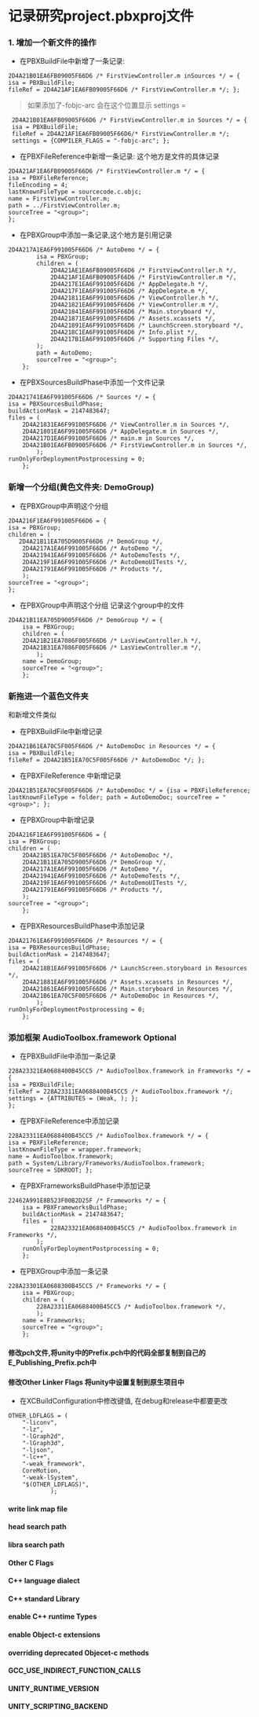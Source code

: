 # 记录研究project.pbxproj文件

### 1. 增加一个新文件的操作
* 在PBXBuildFile中新增了一条记录: 

>

    2D4A21B01EA6FB09005F66D6 /* FirstViewController.m inSources */ = {
    isa = PBXBuildFile;
    fileRef = 2D4A21AF1EA6FB09005F66D6 /* FirstViewController.m */; };
    


> 如果添加了-fobjc-arc 会在这个位置显示 settings = 

     2D4A21B01EA6FB09005F66D6 /* FirstViewController.m in Sources */ = {
     isa = PBXBuildFile; 
     fileRef = 2D4A21AF1EA6FB09005F66D6/* FirstViewController.m */; 
     settings = {COMPILER_FLAGS = "-fobjc-arc"; }; 
     
* 在PBXFileReference中新增一条记录: 这个地方是文件的具体记录

>
 
   	2D4A21AF1EA6FB09005F66D6 /* FirstViewController.m */ = {
   	isa = PBXFileReference; 
   	fileEncoding = 4; 
   	lastKnownFileType = sourcecode.c.objc; 
   	name = FirstViewController.m; 
   	path = ../FirstViewController.m; 
   	sourceTree = "<group>"; 
   	};

* 在PBXGroup中添加一条记录,这个地方是引用记录

> 

	2D4A217A1EA6F991005F66D6 /* AutoDemo */ = {
			isa = PBXGroup;
			children = (
				2D4A21AE1EA6FB09005F66D6 /* FirstViewController.h */,
				2D4A21AF1EA6FB09005F66D6 /* FirstViewController.m */,
				2D4A217E1EA6F991005F66D6 /* AppDelegate.h */,
				2D4A217F1EA6F991005F66D6 /* AppDelegate.m */,
				2D4A21811EA6F991005F66D6 /* ViewController.h */,
				2D4A21821EA6F991005F66D6 /* ViewController.m */,
				2D4A21841EA6F991005F66D6 /* Main.storyboard */,
				2D4A21871EA6F991005F66D6 /* Assets.xcassets */,
				2D4A21891EA6F991005F66D6 /* LaunchScreen.storyboard */,
				2D4A218C1EA6F991005F66D6 /* Info.plist */,
				2D4A217B1EA6F991005F66D6 /* Supporting Files */,
			);
			path = AutoDemo;
			sourceTree = "<group>";
		};



* 在PBXSourcesBuildPhase中添加一个文件记录

> 

    2D4A21741EA6F991005F66D6 /* Sources */ = {
    isa = PBXSourcesBuildPhase;
    buildActionMask = 2147483647;
	files = (
		2D4A21831EA6F991005F66D6 /* ViewController.m in Sources */,
		2D4A21801EA6F991005F66D6 /* AppDelegate.m in Sources */,
		2D4A217D1EA6F991005F66D6 /* main.m in Sources */,
		2D4A21B01EA6FB09005F66D6 /* FirstViewController.m in Sources */,
			);
	runOnlyForDeploymentPostprocessing = 0;
		};

### 新增一个分组(黄色文件夹: DemoGroup)
* 在PBXGroup中声明这个分组

>


    2D4A216F1EA6F991005F66D6 = {
	isa = PBXGroup;
	children = (
	   2D4A21B11EA705D9005F66D6 /* DemoGroup */,
		2D4A217A1EA6F991005F66D6 /* AutoDemo */,
		2D4A21941EA6F991005F66D6 /* AutoDemoTests */,
		2D4A219F1EA6F991005F66D6 /* AutoDemoUITests */,
		2D4A21791EA6F991005F66D6 /* Products */,
		);
	sourceTree = "<group>";
	};

* 在PBXGroup中声明这个分组 记录这个group中的文件

> 

	2D4A21B11EA705D9005F66D6 /* DemoGroup */ = {
	    isa = PBXGroup;
		children = (
		2D4A21B21EA7086F005F66D6 /* LasViewController.h */,
		2D4A21B31EA7086F005F66D6 /* LasViewController.m */,
			);
		name = DemoGroup;
		sourceTree = "<group>";
		};
### 新拖进一个蓝色文件夹 
和新增文件类似

* 在PBXBuildFile中新增记录

>

    2D4A21B61EA70C5F005F66D6 /* AutoDemoDoc in Resources */ = {
	isa = PBXBuildFile;
	fileRef = 2D4A21B51EA70C5F005F66D6 /* AutoDemoDoc */; };
 

* 在PBXFileReference 中新增记录

> 

	2D4A21B51EA70C5F005F66D6 /* AutoDemoDoc */ = {isa = PBXFileReference; lastKnownFileType = folder; path = AutoDemoDoc; sourceTree = "<group>"; };
	
* 在PBXGroup中新增记录

> 

	2D4A216F1EA6F991005F66D6 = {
	isa = PBXGroup;
	children = (
		2D4A21B51EA70C5F005F66D6 /* AutoDemoDoc */,
		2D4A21B11EA705D9005F66D6 /* DemoGroup */,
		2D4A217A1EA6F991005F66D6 /* AutoDemo */,
		2D4A21941EA6F991005F66D6 /* AutoDemoTests */,
		2D4A219F1EA6F991005F66D6 /* AutoDemoUITests */,
		2D4A21791EA6F991005F66D6 /* Products */,
		);
	sourceTree = "<group>";
		};
 
 * 在PBXResourcesBuildPhase中添加记录

> 

	2D4A21761EA6F991005F66D6 /* Resources */ = {
	isa = PBXResourcesBuildPhase;
	buildActionMask = 2147483647;
	files = (
		2D4A218B1EA6F991005F66D6 /* LaunchScreen.storyboard in Resources */,
		2D4A21881EA6F991005F66D6 /* Assets.xcassets in Resources */,
		2D4A21861EA6F991005F66D6 /* Main.storyboard in Resources */,
		2D4A21B61EA70C5F005F66D6 /* AutoDemoDoc in Resources */,
			);
	runOnlyForDeploymentPostprocessing = 0;
		};
		
### 添加框架 AudioToolbox.framework Optional

* 在PBXBuildFile中添加一条记录

> 

	228A23321EA0688400B45CC5 /* AudioToolbox.framework in Frameworks */ = {
	isa = PBXBuildFile; 
	fileRef = 228A23311EA0688400B45CC5 /* AudioToolbox.framework */; 
	settings = {ATTRIBUTES = (Weak, ); }; 
	};

* 在PBXFileReference中添加记录

> 

	228A23311EA0688400B45CC5 /* AudioToolbox.framework */ = {
	isa = PBXFileReference;
	lastKnownFileType = wrapper.framework; 
	name = AudioToolbox.framework; 
	path = System/Library/Frameworks/AudioToolbox.framework; 
	sourceTree = SDKROOT; };

* 在PBXFrameworksBuildPhase中添加记录


> 

    22462A991E8B523F00B2D25F /* Frameworks */ = {
    	isa = PBXFrameworksBuildPhase;
		buildActionMask = 2147483647;
		files = (
				228A23321EA0688400B45CC5 /* AudioToolbox.framework in Frameworks */,
			);
		runOnlyForDeploymentPostprocessing = 0;
		};
		
* 在PBXGroup中添加一条记录

> 

	228A23301EA0688300B45CC5 /* Frameworks */ = {
		isa = PBXGroup;
		children = (
			228A23311EA0688400B45CC5 /* AudioToolbox.framework */,
			);
		name = Frameworks;
		sourceTree = "<group>";
		};
		
#### 修改pch文件,将unity中的Prefix.pch中的代码全部复制到自己的E_Publishing_Prefix.pch中

#### 修改Other Linker Flags 将unity中设置复制到原生项目中

* 在XCBuildConfiguration中修改键值, 在debug和release中都要更改

> 
 				
    OTHER_LDFLAGS = (
		"-liconv",
		"-lz",
		"-lGraph2d",
		"-lGraph3d",
		"-ljson",
		"-lc++",
		"-weak_framework",
		CoreMotion,
		"-weak-lSystem",
		"$(OTHER_LDFLAGS)",
				);


#### write link map file
#### head search path
#### libra search path
#### Other C Flags 
#### C++ language dialect
#### C++ standard Library
#### enable C++ runtime Types
#### enable Object-c extensions
#### overriding deprecated Objecet-c methods
#### GCC_USE_INDIRECT_FUNCTION_CALLS
#### UNITY_RUNTIME_VERSION
#### UNITY_SCRIPTING_BACKEND